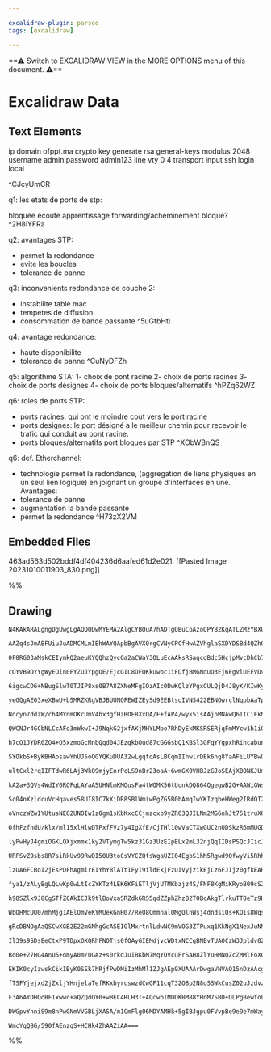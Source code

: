 ```yaml
---

excalidraw-plugin: parsed
tags: [excalidraw]

---
```

==⚠  Switch to EXCALIDRAW VIEW in the MORE OPTIONS menu of this document. ⚠==


# Excalidraw Data
## Text Elements
ip domain ofppt.ma
crypto key generate rsa general-keys modulus 2048
username admin password admin123
line vty 0 4
transport input ssh
login local

 ^CJcyUmCR

q1: les etats de ports de stp:

bloquée
écoute
apprentissage
forwarding/acheminement
bloque? ^2H8iYFRa

q2: avantages STP:
- permet la redondance
- evite les boucles
- tolerance de panne

q3: inconvenients redondance de couche 2:
- instabilite table mac
- tempetes de diffusion
- consommation de bande passante ^5uGtbHti

q4: avantage redondance:
- haute disponibilite
- tolerance de panne ^CuNyDFZh

q5: algorithme STA:
1- choix de pont racine
2- choix de ports racines
3- choix de ports désignes
4- choix de ports bloques/alternatifs ^hPZq62WZ

q6: roles de ports STP:
- ports racines:
    qui ont le moindre cout vers le port racine
- ports designes:
    le port désigné a le meilleur chemin pour recevoir le trafic qui conduit au pont racine. 
- ports bloques/alternatifs
     port bloques par STP
 ^XObWBnQS

q6: def. Etherchannel:
- technologie permet la redondance, (aggregation de liens physiques en un seul lien logique) en joignant un groupe d'interfaces en une.
Avantages:
- tolerance de panne
- augmentation la bande passante
- permet la redondance ^H73zX2VM

## Embedded Files
463ad563d502bddf4df404236d6aafed61d2e021: [[Pasted Image 20231010011903_830.png]]

%%
## Drawing
```compressed-json
N4KAkARALgngDgUwgLgAQQQDwMYEMA2AlgCYBOuA7hADTgQBuCpAzoQPYB2KqATLZMzYBXUtiRoIACyhQ4zZAHoFAc0JRJQgEYA6bGwC2CgF7N6hbEcK4OCtptbErHALRY8RMpWdx8Q1TdIEfARcZgRmBShcZQUebTiANho6IIR9BA4oZm4AbXAwUDAi6HhxdCgsKGSiyEYWdi40HgBOAFZ+YrrWTgA5TjFuAEYADmGRgGYeVoB2DshCDmIsbghc

AAZq4sJmABFUiuJuADMCMLmIEhWAYQApbBgAVX0rgCVNyCPCfHwAZVhglaSXDYDSBd4QZhQUhsADWCAA6iR1ENzpDoXC/jAARJBB5wdC/JIOOFsmhBuc2HBgWoYEM1mtztZlNjUAz8pBMNxnMMEsN4jwEgAWZrjYbjVqC4V8dkQWloZyDEXxYWDaYJNZTcbNNYJaU1CFQ2EIK5sfBsUgrADEgwQNpt4M0wJhygJixNZotEih1mYVMCmXBFCRkm4M

0F8RG03aMskCEIymkQ2aeuKYQQhzQycGa2aCWaY3OLuEcAAksRSagcgBdc5HcjpMvcDhCb7nV3EYnMCvN1syzTCRYAUWC6UyFer5yEcGIuAOQ2mPGzzUFPB4WoS0f1RA4MKbLfw5zN2DhGdQJ3wZxlR04UB+hCMZR4bP118yADFcPovnLUONzhVMCqCRCDgVBiAMXAFlQNgjjgOAoG0fRcAAHQ4bBSHgKA2FQOEYFQZQMiYWcEFQFhcHwwjyHwZx

cOYVB9DYYgWyEOin0FYZUJYpgOE/EjcGIL8OFQKkuwoc1iFQfjBMGNdUO3Ej6FgVlUEFVDvQ4X1zSgVAFjgIRtK7SQ5LYfxUCPAhUNQ/FKAAFUqFYQLAiCoJguCEKQ1D0Mw7DcIo4lyAqUjmHIgj/IIGiEBgOiGKY3xWLWdjOLCUgePSSSBKgkTmDE0gJKkhYZPGOSFgUpS1hUtTyA0uAtJ0jg9IM5gjI4M1TPM/BLK4f9KgAQSIZRGnQYIjiqc4

6igcwCD6+NBugSlwT0TJIP8xs0B7A8ZXNeMFgIOzAIc0DwKQlzYPgxCULQjD4J8yK/KIwKyLuqiIqi+jGOY+LEubZLUr4jKhKynK8v+wriuJVBFLw8rVMyKrNNIbTdP01BDOMtq2HcTrwVwfS2BecJ7zKKEhAQQ8SoACTjBMgNQQZ4nyABfDpCmKWBEBWADRplLoGm4J9N06Jhug4Po0MfNZhlaDcZNaAX5kWZYJFwQZwW2PZgjnNBz0vfVLgkHh

yeGQgAE03xeXBwU+b5MRZKRgVBJBUUNOFEWIZEySd9EEBtsoIVNS422EBNOwrclNqpbAaTpZ9iiZFkY45LlVzp1pmmzAVxh1QZWjXQVzh/ZxmmabRpnFVpFUFHNVVzZpPaNd1zStO1bUdvsnSLIQ3VNRuvThv0Mi5/UgzdkM0HFFPdTlqQqcTMleVRBB0yGSWozXYYRULAlS3LXIayvesEFW1B1sDzuOxJPde31fsz+HNIB/HPf9SnGdNdphclxX

Ndcyn7ddzW/ch4MYnmOKcUmV4bx3gfHzBOEBXxQA/F+fAP4/wyk5isAAjoMNAwQ6IICiFkMCJEaoIzoksFGshkCdU0GaDBQgACXCBUL0L0PpJhPE4L+gml2aI7DrykAoLgXKCwYj2zSCVUcUBUI0LYHQhAAB+ayFA9o0wgFgnB4RUD4NnGQ4hWldEULgFQjg0jaEMPYSw4QFRUK4E4QPbYwUCKoX4YI4RHBREgnEcSSRpjZEk0Ud1QC00BorGGoP

QWCNJr4GCbNLCcAFo3mWkwI+J9NqkG2jxfAKjMHYLMpo7RhDyEkMKSRSERjqFmMYcw1h1iOFwC4Q43hzjzSuMcO4hQYjBL30yL4uRASZQ4ywvjVg0C0DE3AVuCmM8aZ0x4IzZmaDSgc3smNIWvMmj5lWfUXo/RHzamGDwA5qpzgLCWJyJWPBVa7H2EvLWYCTmnggK0IQABxKAmhyYTUtl8X4/xfZAhBCIVu+o0RGldu7WmdcMR/JWLiAOMoCTBwv

h7cO1JYDR0ZO4+O5xzmoGcMnbQqd04JEzgkbOud87cGGGsbQ1KBSl3GFqYYgpxhRihcabunp0DWhbvac4jpjwdy7h6DmfchED0DMGbg7EaWCl5GymM0y+aDASAvW5KktTl1VBuTexYyyP1rAfFJgCEUDnPl2S+G1r5mrvpIg1MoX7EVPKqRcOYv7rl/gsf+x8TVbmAeq7WEzijwKgeLWsN5EHfm4Kg/U6CJAYJ4GgXA9BrBRAInRH4NkAAKxjnDC

SYOkbS+ByKBHAosawYhUJ5oQGYQKuDUA32wLgqtqAsLBCqmIIhwlrDEk6hg8YaAFiLUYBwQgD9SLpk4DOMWXbWGeN4LmuqkJcCaC+GoEiUQaEkSQtgFtFR9CIAqAYxwRwjgsQaC2xagh9BIQmpwLtjoFbdp4ZkYFxRyDKPsvGxNkkU1LXTagTNOaW2IFIIWsyJbJ3lrFi2mt668l0Ubc2lwrbTRERnUUnt7DUL9sHWhTgI6x1jgnWW6dnbyFztjA

ultCxl2rqIIFTdwR6LAj3WkQ9mjyEnrPcLS9nBr23oaA+6wmGX0VHBJzGJoSEAjXBONKJUmvTzXOItKIJVSDGqvsULa/hdpfvQAmpNf602aKA4u0D4Hi0kanRW9h1ba0kXrUh8Ie60MdpIphjgvaTEcFw3VYdGQiOENLTZjDJFKMkUTTRjSm612MZXcxndbGD34M4x5wgp7z2cD4xpAwgn73kMfaJ4Kr7sa42GYTbg4yybEkpvGWetN6ZFCZvkFm

kA2a+3QVs4WdIY0ROFqLAYaA5UHNlmKMOusFa4tWOMK56tUunkDQ864QgegwB2G+AAWiGWsPyfaAntkC8EoKXZSpRSC523sYU4n9ocU+SKLXne0xHKOZJ6SYuZGUWBuL8WLkJWnDUJKs453GHnGUKDWURgOdMGWEoRQqvZQ3LlEAeXNwdO3dsSPRU+n7gGc4w8IWHNmVPWM9WaYLjVc6tY0xqWtDWK0AsMoO7b3tS+I1p5Un6nbCHS1/KbUjgfrv

Sc04nXzldcuVcHqaves58UI8IC7kXiDR8SBlWmiwPgZG5B0bAmqIwYKIzqbeHWeg2IRdQI2FgW2DVUd9H12ufbbZrtVIvNvsgB+7J8aDe/qNwRE3ZGEDm8GelzStu4t2dQ47sL3bXcSd6v1WaYS5NMAmu4RT5RlMylU0kjTHPfXafSbprJ+m1He+Tb7kiIXTeB5bRbwKjhQ+EDt7UvNbb0PkeIVhsrQyCajNbaQEmNWEB1epkMJrYAWtFDayUdmX

oVnczWZwIYUtusNEG2UNOIw1z0gm1sKbKxcCCjmzcxb9yZR63QJILNm2MG6nhJt751truX8O2Cdl4LR6QplCdq7WJfZwru1NUJB5ye0gEpDRR/GzFgTji+xxSTj+yJUB1JXJVB0pWGw3HiHVEGGzl1FB2mEFF3wEEuyxwkFRxbnR0FUx05Wx2qnFTxxlAJ0/xZXGH+1ZRJyVTJCfEpyTDdRzDXF1SnH1SF33l4k0ytXfTNRAJ9S00gBviHAFzHGE

OfhFzfhdU/klx/ml15xlHlwDTPxfFVz7y4IgXfE/CjTHl10wVaCTXwGUC2nUDSkzR6mMUGDzRBDYEIEwGdxvFImpG8x4DcMkA8K8KKX0V8Mjk7FQnGECOCO8NITAnoVYAGhcw4EFBiM8LiMIRkTkQiAIAqBSlnAy2yDbFshLwwWsMklsPsMkEcJsmcNQlcNQHcIyNCMyHCJKlQgCKaKCJaL0XiPIAiJSOiO6NiNCPiOIESJmhSLSJGN6OEjCOyJJ

lyPwHyJ4gmiOGKLQXjxmmk1ky2VTymgTw5kz31Gz3UzEIpELx2mL32njQqIIDsPSQcJIicJcPSJCL0TaIGI6I4C6OaI+PmP6L8KGPeMyLIUmOSOYFQhmP+LBIbTMXCA6RWO4kKI2O7zxl7yJgH2VwgHkhHwa1mXmVa0WVn3KHn31B5iXzHl1FXx2TFiTEzhh1lmwJOX3yVlaGPw1j0KV2WwkAAA0AB5TQeEAAIQ4AAEUfhH9fk/8DtAU39v9LsP8

URFSvZ9sbs8R7siRkUv99RwDI50U3toCsVYCZQfsWgaUZI04EgbS1hM5Rgwd9QfwyVi5RhhgoxRRtQi4ZJEdqDSDm4+U25KCzUSDygxUuFJUR46R15aUWUFV9RSdR8yRkxuDkzU5mhphlxBQp5mchC0AJwRCGw88ZCIBucdTZdZD+duksglDihHVVCP43UNCdUdCvVtC/VjxuSdZg1DCw0TCEEzDtcLCtjbiDMEg0BoR60xjCEzMQMwjvjOxjFUB

lzUA6FCBoI2jEsPDFhAgmirEIYhY8lATtIFyI9ildEkjFzUIVyjzikEjLz6FJIjz0gfkEARBuivF5j3zAgxB6APDSAjzvRPhsBVyhB1zFomI1BJIhB5ivjgTtBUA5z4jFjES8iUT1ioShIby7yUK6I/RANs0rISjP1Ry1FxzSI0MDFzyCLgMUNqLTz5BryVy1yNyi1t1tyyBwt9yuhbzapTykKSlLzwglyVzmM7yJiHynzEs4xvg3yALPFBIvyAK

fya1/zALyBgLQLwKp0wLtIcZYKTz4LEK6KFiETljVjUTMKbzjz4S/FNF8KgMiKRyoB09cSZNwlagU8FMjilN4kVNElzjizxCwCrjMlPcxyJzKK4TZyTKgTBjGKsLlyWKfCtzTldyakDyWBeKEZ2jvM81qKlghKEqbyxLaoJKZpHzyJpLXz3yFLMphBlKEBfy1LmMgLzAtK9zFhdLoKDLcqEAEKBLEMzKkSLKMKmKVycKzLu0ALHKuoBlytMSqtsS

h98SZlx9J8CgSTfZCAkICJk9tlBoVxaSRZdk6RS5qdZZphZhz82T0BcAkgTlrkuTT8eTz9HlBgRSBSEgXkbJmAjhxSepBwRSTRNsEgAB9H4OAIwS5XbJ/WUiQAFB2Y7JUs7XU1MS7dU9AAA/EIObUx7NGsAl7Q02md7AZE07gb7UMbMFgnkJ8dePMTOAgqeAubObQHUSYOVVlbUbMVocYVVVU+uP0sMnHOgjyiAAVZ0KgkVXuEWiM/HVG607QbMy

WbOHMcUO0/mhMjg1AElOmVeKYMUekGnH07/ReU8OmmnalOMgQlnWsj4dndsiQs+KQis8Wqsu1O2iAes9VNQps7+FsyZHcR2yAXQl67sog2cFiFYRARYERR/Q+R5Tm/iKWcYYgOnHgTQYgYgI4QUbOyuFcPm4gBIXAXAI4dMMlYgHgBADUFWVEdwMoPIGoMAQg5u9kKsIkqfLa0JEqfanrNAZk469fIYWHd09Ua6ybM5A/aYTkhbUBV63WR5BAEUi

gRcDBNOgAaQSCwXGB2E22mGNhgGcASEIGlMxrtnlLdwNC9mVOG3ZTPuxq1KkNgX1NexJuNM+wprgP7t5GLilijDVCLkzI3nB2lT5rZuzKusGEmDXCus1vRq9lDJR1PWQaOAoMlpDKFugHDIlXlqjLHmwO0GXC1BhxVEXFTjgcgETIJIliVqmGwIdOzKLk2VNvVSfGpwOUrl5ptrzMrCfmDQdoARLLLPxra3ayWSaHZA2srNvgUJrPzL4cgG9udUb

Il39s9SDsEeCtxP9TDpxOXQRhFNOTjs0fOAyGIEMdjvcWDtxNCCgBNBvTUAOCzW3Jpldv0ZctIGhAoFjH4msbMZ6k8bYG8ZCCCvOBqgWDkcrHZDAEbqboTiKDWGiYUZieibAHGAIaIYzMGFIezlzDmCKGzD5BXC1QYfTPzCSbbo7s2tjXEbJP2mOujUZwpMXxOvpOTLtIlkzgzNZMnqVmGBnrfiWzepWHJlLiMD5J4AADUABZU+5/c+pG9/VGx0+

Bo0e+27HG4AnU5+omyA0m/UGAz+s0rkdJuIBKbM7MqYOVcuPrSAH8ZlYuHMNOZcZMMlFoX06W7lAMy+iWoVYgRB9SX0UWyMiFbOA5Nm059gsnIYSUVMkmgg2myYHMreHhgstnUQ0JoAxYF2/PaR+Q6s1nOslQn2lR91TQ1sjR6QrR0Oue8OuBXsmBcNUwpBFBSw+NcipYI4BCwcdQJgEELDfARdCoEEDgbuVQYhAtfBCDf3WzagVAAACmiBdAQGU

EKIK0cyIzwskCikIByK0SEk7hRjfPwDMiIzMhMl1ZJgAEp9XUAAArDwgaVNVAQ15nDzAAcgiaYBODEDwQNeJG0FQh6mM14QStbzcyd08zyuguUEkTVaEisyK07zEzPMlaLUg1I1syUXCrIrQE5e5d5dECBFd0FbYxFbFbHXzTAylasyrwDzlcVeUGVdVbvSEnISIAyC1Z1b1YyBdaEjCBbFNd7daktYQBtd7YdZmmddda3g9a9dIB9fyX9f6qDZD

fTSFYjejxd2jZxljYHnjelaTefRKxbyrcswzdCwGF11cqT32O8p2N8oSSWkCusZ02uJzdvzzZkwLdjCLYFaFaaqJArYlerfTZlbFgbaVcCBbaE3bc1eEm1dYB7f9aNcHY7YTYtbkXHaEknadbaJneLDndfQXeBCXb7ZXY4GDYrzDcj3bw8071dxbV3bjdbcPZE2TZPdTdA+lbrazcZAWpGSxMHwpeH21sJOa3ACflWDgj+GIm4BZmgFjHSBWBnFI

F3A6AYDHQoBFIxwwc+aQZQdQY0+wBEC4RLH3T+AQcwbIMDOKBM88YHnM7SB0+DLPgBewfoLs9M8c/3TfD23mcRqO2M+88yCc/0Es7BWWeC4c9C4s4xvmYfvyAgHs7M/3ReFxqfui9S7SAFN2YxSS5S587SDfAjUHNZYK5C6gDC5K8yFDUZYq5i6q/3RURvfcs2GS8q7C9k4RgCa8Z8cxa88a7C8HEWF66Cf64P0CaoA0+YHQlNHwD5OXndMJWwOm

DWGpvYnniS9m8nPwGNmVVGBLjXASA/m1CmFlg06MDYAMHk+5gIBJgpu0FVvpBe9e9e7mWayy6K/0HS+dp1NLLNXa5dBIDq5MaS+B/+aFunxFNNEeUtCuGaAR4R7fDfHBHxmUBbCEStEHB2Bx5x5R4gCqY68a4i7hFy9be7HzwgHqTg2EGYBeXSWIFB6pY07rF4nxgVnSSsbQGnwyAS3VWqyzyIHiTGWWplF+iWuE71P0nkkl4QCJ7sDtaaqyB+A4

WmcYgQBG/590fAEnzgS+HCHk4ZhAAZiAA===
```
%%